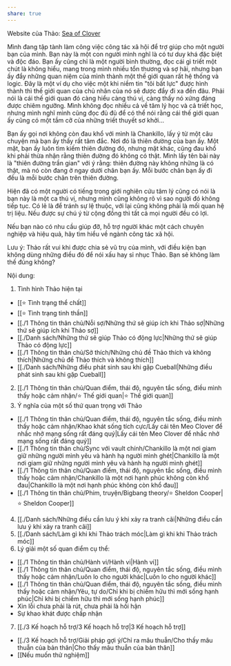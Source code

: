 ```yaml
---
share: true
---
```

Website của Thảo: [Sea of Clover](https://meoclover.github.io/%F0%9F%8D%80%20SoC%20Introduction/)

Mình đang tập tành làm công việc công tác xã hội để trợ giúp cho một người bạn của mình. Bạn này là một con người mình nghĩ là có tư duy khá đặc biệt và độc đáo. Bạn ấy cũng chỉ là một người bình thường, đọc cái gì triết một chút là không hiểu, mang trong mình nhiều tổn thương và sợ hãi, nhưng bạn ấy đẩy những quan niệm của mình thành một thế giới quan rất hệ thống và logic. Đây là một ví dụ cho việc một khi niềm tin "tôi bất lực" được hình thành thì thế giới quan của chủ nhân của nó sẽ được đẩy đi xa đến đâu. Phải nói là cái thế giới quan đó càng hiểu càng thú vị, càng thấy nó xứng đáng được chiêm ngưỡng. Mình không đọc nhiều cả về tâm lý học và cả triết học, nhưng mình nghĩ mình cũng đọc đủ đủ để có thể nói rằng cái thế giới quan ấy cũng có một tầm cỡ của những triết thuyết sơ khởi...

Bạn ấy gọi nơi không còn đau khổ với mình là Chankillo, lấy ý từ một câu chuyện mà bạn ấy thấy rất tâm đắc. Nơi đó là thiên đường của bạn ấy. Một mặt, bạn ấy luôn tìm kiếm thiên đường đó, nhưng mặt khác, cũng đau khổ khi phải thừa nhận rằng thiên đường đó không có thật. Mình lấy tên bài này là "thiên đường trần gian" với ý rằng: thiên đường này không những là có thật, mà nó còn đang ở ngay dưới chân bạn ấy. Mỗi bước chân bạn ấy đi đều là mỗi bước chân trên thiên đường.

Hiện đã có một người có tiếng trong giới nghiên cứu tâm lý cũng có nói là bạn này là một ca thú vị, nhưng mình cũng không rõ vì sao người đó không tiếp tục. Có lẽ là để tránh sự lệ thuộc, với lại cũng không phải là mối quan hệ trị liệu. Nếu được sự chú ý từ cộng đồng thì tất cả mọi người đều có lợi.

Nếu bạn nào có nhu cầu giúp đỡ, hỗ trợ người khác một cách chuyên nghiệp và hiệu quả, hãy tìm hiểu về ngành công tác xã hội.

Lưu ý: Thảo rất vui khi được chia sẻ vũ trụ của mình, với điều kiện bạn không dùng những điều đó để nói xấu hay sỉ nhục Thảo. Bạn sẽ không làm thế đúng không?

Nội dung:

1.  Tình hình Thảo hiện tại

-   [[⭐ Tình trạng thể chất]]
-   [[⭐ Tình trạng tinh thần]]
-   [[./1 Thông tin thân chủ/Nỗi sợ/Những thứ sẽ giúp ích khi Thảo sợ|Những thứ sẽ giúp ích khi Thảo sợ]]
-   [[./Danh sách/Những thứ sẽ giúp Thảo có động lực|Những thứ sẽ giúp Thảo có động lực]]
-   [[./1 Thông tin thân chủ/Sở thích/Những chủ đề Thảo thích và không thích|Những chủ đề Thảo thích và không thích]]
-   [[./Danh sách/Những điều phát sinh sau khi gặp Cueball|Những điều phát sinh sau khi gặp Cueball]]

2.  [[./1 Thông tin thân chủ/Quan điểm, thái độ, nguyên tắc sống, điều mình thấy hoặc cảm nhận/⭐ Thế giới quan|⭐ Thế giới quan]]
3.  Ý nghĩa của một số thứ quan trọng với Thảo
- [[./1 Thông tin thân chủ/Quan điểm, thái độ, nguyên tắc sống, điều mình thấy hoặc cảm nhận/Khao khát sống tích cực/Lấy cái tên Meo Clover để nhắc nhở mạng sống rất đáng quý|Lấy cái tên Meo Clover để nhắc nhở mạng sống rất đáng quý]]
- [[./1 Thông tin thân chủ/Sync với vault chính/Chankillo là một nơi giam giữ những người mình yêu và hành hạ người mình ghét|Chankillo là một nơi giam giữ những người mình yêu và hành hạ người mình ghét]]
- [[./1 Thông tin thân chủ/Quan điểm, thái độ, nguyên tắc sống, điều mình thấy hoặc cảm nhận/Chankillo là một nơi hạnh phúc không còn khổ đau|Chankillo là một nơi hạnh phúc không còn khổ đau]]
- [[./1 Thông tin thân chủ/Phim, truyện/Bigbang theory/⭐ Sheldon Cooper|⭐ Sheldon Cooper]]
4.  [[./Danh sách/Những điều cần lưu ý khi xảy ra tranh cãi|Những điều cần lưu ý khi xảy ra tranh cãi]]
5.  [[./Danh sách/Làm gì khi khi Thảo trách móc|Làm gì khi khi Thảo trách móc]]
6.  Lý giải một số quan điểm cụ thể: 
- [[./1 Thông tin thân chủ/Hành vi/Hành vi|Hành vi]]
- [[./1 Thông tin thân chủ/Quan điểm, thái độ, nguyên tắc sống, điều mình thấy hoặc cảm nhận/Luôn lo cho người khác|Luôn lo cho người khác]]
- [[./1 Thông tin thân chủ/Quan điểm, thái độ, nguyên tắc sống, điều mình thấy hoặc cảm nhận/Yêu, tự do/Chỉ khi bị chiếm hữu thì mới sống hạnh phúc|Chỉ khi bị chiếm hữu thì mới sống hạnh phúc]]
- Xin lỗi chưa phải là rút, chưa phải là hối hận
- Sự khao khát được chấp nhận
7.  [[./3 Kế hoạch hỗ trợ/3 Kế hoạch hỗ trợ|3 Kế hoạch hỗ trợ]]
- [[./3 Kế hoạch hỗ trợ/Giải pháp gợi ý/Chỉ ra mâu thuẫn/Cho thấy mâu thuẫn của bản thân|Cho thấy mâu thuẫn của bản thân]]
- [[Nếu muốn thử nghiệm]]